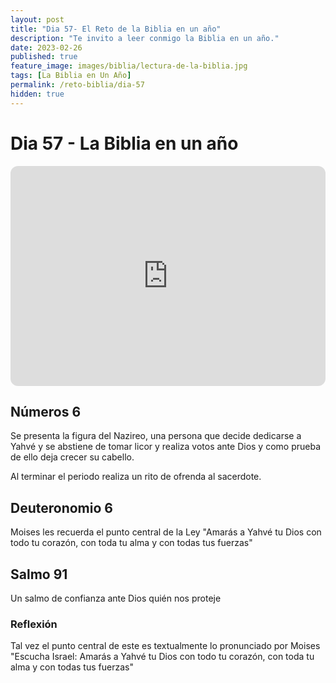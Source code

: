 ```yaml
---
layout: post
title: "Dia 57- El Reto de la Biblia en un año"
description: "Te invito a leer conmigo la Biblia en un año."
date: 2023-02-26
published: true
feature_image: images/biblia/lectura-de-la-biblia.jpg
tags: [La Biblia en Un Año]
permalink: /reto-biblia/dia-57
hidden: true
---
```


# Dia 57 - La Biblia en un año
<iframe style="border-radius:12px" src="https://open.spotify.com/embed/episode/0VNRIZF37YllqoN7yxFLlD?utm_source=generator" width="100%" height="352" frameBorder="0" allowfullscreen="" allow="autoplay; clipboard-write; encrypted-media; fullscreen; picture-in-picture" loading="lazy"></iframe>

## Números 6
Se presenta la figura del Nazireo, una persona que decide dedicarse a Yahvé y se abstiene de tomar licor y realiza votos ante Dios y como prueba de ello deja crecer su cabello.

Al terminar el periodo realiza un rito de ofrenda al sacerdote.

## Deuteronomio 6
Moises les recuerda el punto central de la Ley "Amarás a Yahvé tu Dios con todo tu corazón, con toda tu alma y con todas tus fuerzas"

## Salmo 91
Un salmo de confianza ante Dios quién nos proteje

### Reflexión
Tal vez el punto central de este es textualmente lo pronunciado por Moises "Escucha Israel: Amarás a Yahvé tu Dios con todo tu corazón, con toda tu alma y con todas tus fuerzas"



